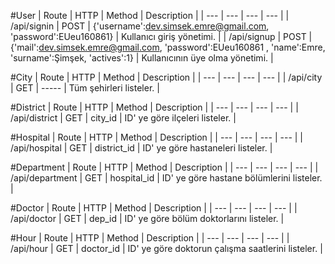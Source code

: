 

#User
| Route | HTTP | Method | Description |
| --- | --- | --- | --- |
| /api/signin | POST | {'username':dev.simsek.emre@gmail.com, 'password':EUeu160861} | Kullanıcı giriş yönetimi. |
| /api/signup | POST | {'mail':dev.simsek.emre@gmail.com, 'password':EUeu160861 , 'name':Emre, 'surname':Şimşek, 'actives':1} | Kullanıcının üye olma yönetimi. |

#City
| Route | HTTP | Method | Description |
| --- | --- | --- | --- |
| /api/city | GET | ----- | Tüm şehirleri listeler. |

#District
| Route | HTTP | Method | Description |
| --- | --- | --- | --- |
| /api/district | GET | city_id | ID' ye göre ilçeleri listeler. |

#Hospital
| Route | HTTP | Method | Description |
| --- | --- | --- | --- |
| /api/hospital | GET | district_id | ID' ye göre hastaneleri listeler. |

#Department
| Route | HTTP | Method | Description |
| --- | --- | --- | --- |
| /api/department | GET | hospital_id | ID' ye göre hastane bölümlerini listeler. |

#Doctor
| Route | HTTP | Method | Description |
| --- | --- | --- | --- |
| /api/doctor | GET |  dep_id | ID' ye göre  bölüm doktorlarını listeler. |

#Hour
| Route | HTTP | Method | Description |
| --- | --- | --- | --- |
| /api/hour | GET |  doctor_id | ID' ye göre  doktorun çalışma saatlerini listeler. |
